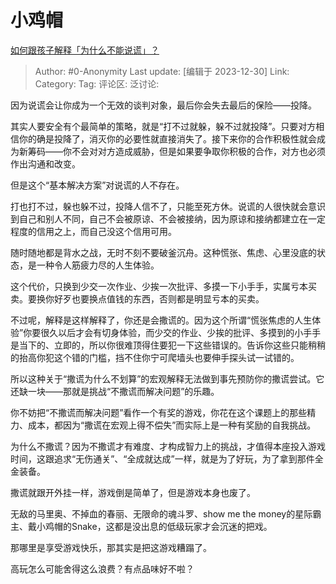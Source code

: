 # 小鸡帽
[如何跟孩子解释「为什么不能说谎」？](https://www.zhihu.com/question/487505792/answer/3343414140)

> Author: #0-Anonymity
> Last update: [编辑于 2023-12-30]
> Link:
> Category: 
> Tag:
> 评论区:
> 泛讨论: 

因为说谎会让你成为一个无效的谈判对象，最后你会失去最后的保险——投降。

其实人要安全有个最简单的策略，就是“打不过就躲，躲不过就投降”。只要对方相信你的确是投降了，消灭你的必要性就直接消失了。接下来你的合作积极性就会成为新筹码——你不会对对方造成威胁，但是如果要争取你积极的合作，对方也必须作出沟通和改变。

但是这个“基本解决方案”对说谎的人不存在。

打也打不过，躲也躲不过，投降人信不了，只能至死方休。说谎的人很快就会意识到自己和别人不同，自己不会被原谅、不会被接纳，因为原谅和接纳都建立在一定程度的信用之上，而自己没这个信用可用。

随时随地都是背水之战，无时不刻不要破釜沉舟。这种慌张、焦虑、心里没底的状态，是一种令人筋疲力尽的人生体验。

这个代价，只换到少交一次作业、少挨一次批评、多摸一下小手手，实属亏本买卖。要换你好歹也要换点值钱的东西，否则都是明显亏本的买卖。

不过呢，解释是这样解释了，你还是会撒谎的。因为这个所谓“慌张焦虑的人生体验”你要很久以后才会有切身体验，而少交的作业、少挨的批评、多摸到的小手手是当下的、立即的，所以你很难顶得住要犯一下这些错误的。告诉你这些只能稍稍的抬高你犯这个错的门槛，挡不住你宁可爬墙头也要伸手探头试一试错的。

所以这种关于“撒谎为什么不划算”的宏观解释无法做到事先预防你的撒谎尝试。它还缺一块——那就是挑战“不撒谎而解决问题”的乐趣。

你不妨把“不撒谎而解决问题”看作一个有奖的游戏，你花在这个课题上的那些精力、成本，都因为“撒谎在宏观上得不偿失”而实际上是一种有奖励的自我挑战。

为什么不撒谎？因为不撒谎才有难度、才构成智力上的挑战，才值得本座投入游戏时间，这跟追求“无伤通关”、“全成就达成”一样，就是为了好玩，为了拿到那件全金装备。

撒谎就跟开外挂一样，游戏倒是简单了，但是游戏本身也废了。

无敌的马里奥、不掉血的春丽、无限命的魂斗罗、show me the money的星际霸主、戴小鸡帽的Snake，这都是没出息的低级玩家才会沉迷的把戏。

那哪里是享受游戏快乐，那其实是把这游戏糟蹋了。

高玩怎么可能舍得这么浪费？有点品味好不啦？
